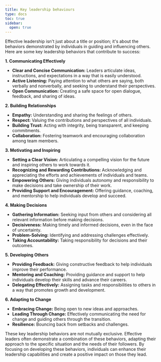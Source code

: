 ```yaml
---
title: Key leadership behaviours
type: docs
toc: true
sidebar:
  open: true
---
```

Effective leadership isn't just about a title or position; it's about the behaviors demonstrated by individuals in guiding and influencing others. Here are some key leadership behaviors that contribute to success:

**1. Communicating Effectively**

*   **Clear and Concise Communication:** Leaders articulate ideas, instructions, and expectations in a way that is easily understood.
*   **Active Listening:** Paying attention to what others are saying, both verbally and nonverbally, and seeking to understand their perspectives.
*   **Open Communication:** Creating a safe space for open dialogue, feedback, and sharing of ideas.

**2. Building Relationships**

*   **Empathy:** Understanding and sharing the feelings of others.
*   **Respect:** Valuing the contributions and perspectives of all individuals.
*   **Building Trust:** Acting with integrity, being transparent, and keeping commitments.
*   **Collaboration:** Fostering teamwork and encouraging collaboration among team members.

**3. Motivating and Inspiring**

*   **Setting a Clear Vision:** Articulating a compelling vision for the future and inspiring others to work towards it.
*   **Recognizing and Rewarding Contributions:** Acknowledging and appreciating the efforts and achievements of individuals and teams.
*   **Empowering Others:** Giving individuals autonomy and responsibility to make decisions and take ownership of their work.
*   **Providing Support and Encouragement:** Offering guidance, coaching, and mentorship to help individuals develop and succeed.

**4. Making Decisions**

*   **Gathering Information:** Seeking input from others and considering all relevant information before making decisions.
*   **Decisiveness:** Making timely and informed decisions, even in the face of uncertainty.
*   **Problem-Solving:** Identifying and addressing challenges effectively.
*   **Taking Accountability:** Taking responsibility for decisions and their outcomes.

**5. Developing Others**

*   **Providing Feedback:** Giving constructive feedback to help individuals improve their performance.
*   **Mentoring and Coaching:** Providing guidance and support to help individuals develop their skills and advance their careers.
*   **Delegating Effectively:** Assigning tasks and responsibilities to others in a way that promotes growth and development.

**6. Adapting to Change**

*   **Embracing Change:** Being open to new ideas and approaches.
*   **Leading Through Change:** Effectively communicating the need for change and guiding others through the transition.
*   **Resilience:** Bouncing back from setbacks and challenges.

These key leadership behaviors are not mutually exclusive. Effective leaders often demonstrate a combination of these behaviors, adapting their approach to the specific situation and the needs of their followers. By focusing on developing these behaviors, individuals can enhance their leadership capabilities and create a positive impact on those they lead.

